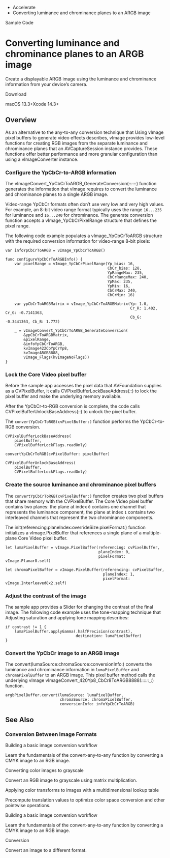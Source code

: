 

- Accelerate
-  Converting luminance and chrominance planes to an ARGB image 

Sample Code

# Converting luminance and chrominance planes to an ARGB image

Create a displayable ARGB image using the luminance and chrominance information from your device’s camera.

Download

macOS 13.3+Xcode 14.3+

## Overview

As an alternative to the any-to-any conversion technique that Using vImage pixel buffers to generate video effects describes, vImage provides low-level functions for creating RGB images from the separate luminance and chrominance planes that an AVCaptureSession instance provides. These functions offer better performance and more granular configuration than using a vImageConverter instance.

### Configure the YpCbCr-to-ARGB information

The vImageConvert_YpCbCrToARGB_GenerateConversion(_:_:_:_:_:_:) function generates the information that vImage requires to convert the luminance and chrominance planes to a single ARGB image.

Video-range YpCbCr formats often don’t use very low and very high values. For example, an 8-bit video range format typically uses the range `16...235` for luminance and `16...240` for chrominance. The generate conversion function accepts a vImage_YpCbCrPixelRange structure that defines the pixel range.

The following code example populates a vImage_YpCbCrToARGB structure with the required conversion information for video-range 8-bit pixels:

```
var infoYpCbCrToARGB = vImage_YpCbCrToARGB()

func configureYpCbCrToARGBInfo() {
    var pixelRange = vImage_YpCbCrPixelRange(Yp_bias: 16,
                                             CbCr_bias: 128,
                                             YpRangeMax: 235,
                                             CbCrRangeMax: 240,
                                             YpMax: 235,
                                             YpMin: 16,
                                             CbCrMax: 240,
                                             CbCrMin: 16)

    var ypCbCrToARGBMatrix = vImage_YpCbCrToARGBMatrix(Yp: 1.0,
                                                       Cr_R: 1.402, Cr_G: -0.7141363,
                                                       Cb_G: -0.3441363, Cb_B: 1.772)

    _ = vImageConvert_YpCbCrToARGB_GenerateConversion(
        &ypCbCrToARGBMatrix,
        &pixelRange,
        &infoYpCbCrToARGB,
        kvImage422CbYpCrYp8,
        kvImageARGB8888,
        vImage_Flags(kvImageNoFlags))
}
```

### Lock the Core Video pixel buffer

Before the sample app accesses the pixel data that AVFoundation supplies as a CVPixelBuffer, it calls CVPixelBufferLockBaseAddress(_:_:) to lock the pixel buffer and make the underlying memory available.

After the YpCbCr-to-RGB conversion is complete, the code calls CVPixelBufferUnlockBaseAddress(_:_:) to unlock the pixel buffer.

The `convertYpCbCrToRGB(cvPixelBuffer:)` function performs the YpCbCr-to-RGB conversion.

```
CVPixelBufferLockBaseAddress(
    pixelBuffer,
    CVPixelBufferLockFlags.readOnly)

convertYpCbCrToRGB(cvPixelBuffer: pixelBuffer)

CVPixelBufferUnlockBaseAddress(
    pixelBuffer,
    CVPixelBufferLockFlags.readOnly)
```

### Create the source luminance and chrominance pixel buffers

The `convertYpCbCrToRGB(cvPixelBuffer:)` function creates two pixel buffers that share memory with the CVPixelBuffer. The Core Video pixel buffer contains two planes: the plane at index `0` contains one channel that represents the luminance component, the plane at index `1` contains two interleaved channels that represent the two chrominance components.

The init(referencing:planeIndex:overrideSize:pixelFormat:) function initializes a vImage.PixelBuffer that references a single plane of a multiple-plane Core Video pixel buffer.

```
let lumaPixelBuffer = vImage.PixelBuffer(referencing: cvPixelBuffer,
                                         planeIndex: 0,
                                         pixelFormat: vImage.Planar8.self)

let chromaPixelBuffer = vImage.PixelBuffer(referencing: cvPixelBuffer,
                                           planeIndex: 1,
                                           pixelFormat: vImage.Interleaved8x2.self)
```

### Adjust the contrast of the image

The sample app provides a Slider for changing the contrast of the final image. The following code example uses the tone-mapping technique that Adjusting saturation and applying tone mapping describes:

```
if contrast != 1 {
    lumaPixelBuffer.applyGamma(.halfPrecision(contrast),
                               destination: lumaPixelBuffer)
}
```

### Convert the YpCbCr image to an ARGB image

The convert(lumaSource:chromaSource:conversionInfo:) converts the luminance and chrominance information in `lumaPixelBuffer` and `chromaPixelBuffer` to an ARGB image. This pixel buffer method calls the underlying vImage vImageConvert_420Yp8_CbCr8ToARGB8888(_:_:_:_:_:_:_:) function.

```
argbPixelBuffer.convert(lumaSource: lumaPixelBuffer,
                        chromaSource: chromaPixelBuffer,
                        conversionInfo: infoYpCbCrToARGB)
```

## See Also

### Conversion Between Image Formats

Building a basic image conversion workflow

Learn the fundamentals of the convert-any-to-any function by converting a CMYK image to an RGB image.

Converting color images to grayscale

Convert an RGB image to grayscale using matrix multiplication.

Applying color transforms to images with a multidimensional lookup table

Precompute translation values to optimize color space conversion and other pointwise operations.

Building a basic image conversion workflow

Learn the fundamentals of the convert-any-to-any function by converting a CMYK image to an RGB image.

Conversion

Convert an image to a different format.

